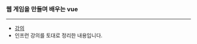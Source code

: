 ### 웹 게임을 만들며 배우는 vue 
---
- [강의](https://www.inflearn.com/course/lecture?courseSlug=web-game-vue&unitId=23120)
- 인프런 강의를 토대로 정리한 내용입니다. 

       